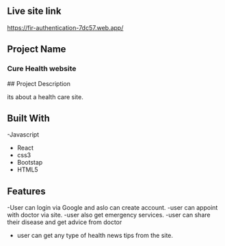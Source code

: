 ## Live site link
https://fir-authentication-7dc57.web.app/

## Project Name

<h3 >Cure Health website
</h3>
## Project Description 
<p> its about a health care site. </p>    

## Built With
-Javascript
- React 
- css3
- Bootstap
- HTML5

## Features
-User can login via Google and aslo can create account.
-user can appoint with doctor via site.
-user also get emergency services.
-user can share their disease and get advice from doctor
- user can get any type of health news tips from the site.

